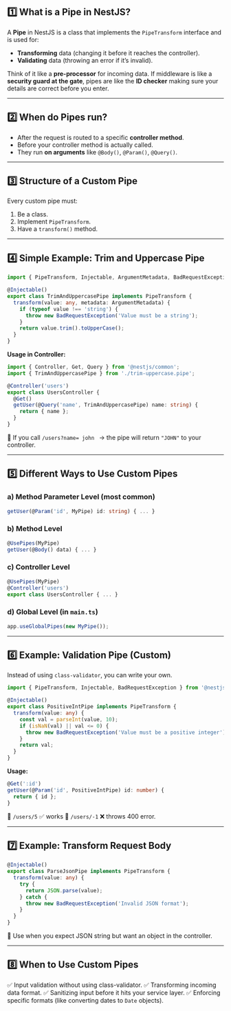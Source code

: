 

## **1️⃣ What is a Pipe in NestJS?**

A **Pipe** in NestJS is a class that implements the `PipeTransform` interface and is used for:

* **Transforming** data (changing it before it reaches the controller).
* **Validating** data (throwing an error if it’s invalid).

Think of it like a **pre-processor** for incoming data.
If middleware is like a **security guard at the gate**, pipes are like the **ID checker** making sure your details are correct before you enter.

---

## **2️⃣ When do Pipes run?**

* After the request is routed to a specific **controller method**.
* Before your controller method is actually called.
* They run **on arguments** like `@Body()`, `@Param()`, `@Query()`.

---

## **3️⃣ Structure of a Custom Pipe**

Every custom pipe must:

1. Be a class.
2. Implement `PipeTransform`.
3. Have a `transform()` method.

---

## **4️⃣ Simple Example: Trim and Uppercase Pipe**

```ts
import { PipeTransform, Injectable, ArgumentMetadata, BadRequestException } from '@nestjs/common';

@Injectable()
export class TrimAndUppercasePipe implements PipeTransform {
  transform(value: any, metadata: ArgumentMetadata) {
    if (typeof value !== 'string') {
      throw new BadRequestException('Value must be a string');
    }
    return value.trim().toUpperCase();
  }
}
```

**Usage in Controller:**

```ts
import { Controller, Get, Query } from '@nestjs/common';
import { TrimAndUppercasePipe } from './trim-uppercase.pipe';

@Controller('users')
export class UsersController {
  @Get()
  getUser(@Query('name', TrimAndUppercasePipe) name: string) {
    return { name };
  }
}
```

📌 If you call `/users?name= john ` → the pipe will return `"JOHN"` to your controller.

---

## **5️⃣ Different Ways to Use Custom Pipes**

### a) **Method Parameter Level** (most common)

```ts
getUser(@Param('id', MyPipe) id: string) { ... }
```

### b) **Method Level**

```ts
@UsePipes(MyPipe)
getUser(@Body() data) { ... }
```

### c) **Controller Level**

```ts
@UsePipes(MyPipe)
@Controller('users')
export class UsersController { ... }
```

### d) **Global Level** (in `main.ts`)

```ts
app.useGlobalPipes(new MyPipe());
```

---

## **6️⃣ Example: Validation Pipe (Custom)**

Instead of using `class-validator`, you can write your own.

```ts
import { PipeTransform, Injectable, BadRequestException } from '@nestjs/common';

@Injectable()
export class PositiveIntPipe implements PipeTransform {
  transform(value: any) {
    const val = parseInt(value, 10);
    if (isNaN(val) || val <= 0) {
      throw new BadRequestException('Value must be a positive integer');
    }
    return val;
  }
}
```

**Usage:**

```ts
@Get(':id')
getUser(@Param('id', PositiveIntPipe) id: number) {
  return { id };
}
```

📌 `/users/5` ✅ works
📌 `/users/-1` ❌ throws 400 error.

---

## **7️⃣ Example: Transform Request Body**

```ts
@Injectable()
export class ParseJsonPipe implements PipeTransform {
  transform(value: any) {
    try {
      return JSON.parse(value);
    } catch {
      throw new BadRequestException('Invalid JSON format');
    }
  }
}
```

📌 Use when you expect JSON string but want an object in the controller.

---

## **8️⃣ When to Use Custom Pipes**

✅ Input validation without using class-validator.
✅ Transforming incoming data format.
✅ Sanitizing input before it hits your service layer.
✅ Enforcing specific formats (like converting dates to `Date` objects).


